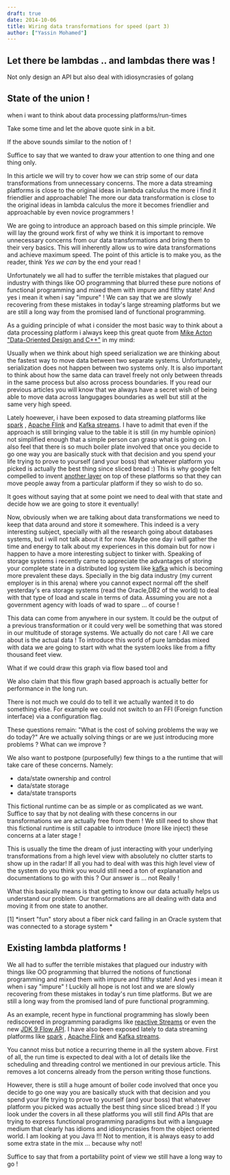 ```yaml
---
draft: true
date: 2014-10-06
title: Wiring data transformations for speed (part 3)
author: ["Yassin Mohamed"]
---
```


## Let there be lambdas .. and lambdas there was !


Not only design an API but also deal with idiosyncrasies of golang 

## State of the union !

when i want to think about data processing platforms/run-times

Take some time and let the above quote sink in a bit. 

If the above sounds similar to the notion of ! 

Suffice to say that we wanted to draw your attention to one thing and one thing only. 

In this article we will try to cover how we can strip some of our data transformations from unnecessary concerns. The more a data streaming platforms is close to the original ideas in lambda calculus the more i find it friendlier and approachable! The more our data transformation is close to the original ideas in lambda calculus the more it becomes friendlier and approachable by even novice programmers !


We are going to introduce an approach based on this simple principle. We will lay the ground work first of why we think it is important to remove unnecessary concerns from our data transformations and bring them to their very basics. This will inherently allow us to wire data transformations and achieve maximum speed. The point of this article is to make you, as the reader, think *Yes we can* by the end your read !


Unfortunately we all had to suffer the terrible mistakes that plagued our industry with things like OO programming that blurred these pure notions of functional programming and mixed them with impure and filthy state! And yes i mean it when i say "impure" ! We can say that we are slowly recovering from these mistakes in today's large streaming platforms but we are still a long way from the promised land of functional programming. 

As a guiding principle of what i consider the most basic way to think about a data processing platform i always keep this great quote from [Mike Acton "Data-Oriented Design and C++"](https://www.youtube.com/watch?v=rX0ItVEVjHc) in my mind:

Usually when we think about high speed serialization we are thinking about the fastest way to move data between two separate systems. Unfortunately, serialization does not happen between two systems only. It is also important to think about how the same data can travel freely not only between threads in the same process but also across process boundaries. If you read our previous articles you will know that we always have a secret wish of being able to move data across langugages boundaries as well but still at the same very high speed. 


Lately hoewever, i have been exposed to data streaming platforms like [spark](https://spark.apache.org/) , [Apache Flink](https://flink.apache.org/) and [Kafka streams](https://www.confluent.io/blog/introducing-kafka-streams-stream-processing-made-simple/). I have to admit that even if the approach is still bringing value to the table it is still (in my humble opinion) not simplified enough that a simple person can grasp what is going on. I also feel that there is so much boiler plate involved that once you decide to go one way you are basically stuck with that decision and you spend your life trying to prove to yourself (and your boss) that whatever platform you picked is actually the best thing since sliced bread :) This is why google felt compelled to invent [another layer](https://beam.apache.org/) on top of these platforms so that they can move people away from a particular platform if they so wish to do so.



It goes without saying that at some point we need to deal with that state and decide how we are going to store it eventually! 

Now, obviously when we are talking about data transformations we need to keep that data around and store it somewhere. This indeed is a very interesting subject, specially with all the research going about databases systems,  but i will not talk about it for now. Maybe one day i will gather the time and energy to talk about my experiences in this domain but for now i happen to have a more interesting subject to tinker with. Speaking of storage systems i recently came to appreciate the advantages of storing your complete state in a distributed log system like [kafka](http://kafka.apache.org/) which is becoming more prevalent these days. Specially in the big data industry (my current employer is in this arena) where you cannot expect normal off the shelf yesterday's era storage systems (read the Oracle,DB2 of the world) to deal with that type of load and scale in terms of data. Assuming you are not a government agency with loads of wad to spare ... of course !

This data can come from anywhere in our system. It could be the output of a previous transformation or it could very well be something that was stored in our multitude of storage systems. We actually do not care ! All we care about is the actual data ! To introduce this world of pure lambdas mixed with data we are going to start with what the system looks like from a fifty thousand feet view.

What if we could draw this graph via flow based tool and 



We also claim that this flow graph based approach is actually better for performance in the long run.

There is not much we could do to tell it we actually wanted it to do something else. For example we could not switch to an FFI (Foreign function interface) via a configuration flag. 

These questions remain: "What is the cost of solving problems the way we do today?" Are we actually solving things or are we just introducing more problems ? What can we improve ?



We also want to postpone (purposefully) few things to a the runtime that will take care of these concerns. Namely:

* data/state ownership and control 
* data/state storage
* data/state transports 

This fictional runtime can be as simple or as complicated as we want. Suffice to say that by not dealing with these concerns in our transformations we are actually free from them ! We still need to show that this fictional runtime is still capable to introduce (more like inject) these concerns at a later stage !

 This is usually the time the dream of just interacting with your underlying transformations from a high level view with absolutely no clutter starts to show up in the radar! If all you had to deal with was this high level view of the system do you think you would still need a ton of explanation and documentations to go with this ? Our answer is ... not Really !


What this basically means is that getting to know our data actually helps us understand our problem. Our transformations are all dealing with data and moving it from one state to another. 

[1] *insert "fun" story about a fiber nick card failing in an Oracle system that was  connected to a storage system *

  ## Existing lambda platforms !

  We all had to suffer the terrible mistakes that plagued our industry with things like OO programming that blurred the notions of functional programming and mixed them with impure and filthy state! And yes i mean it when i say "impure" ! Luckily all hope is not lost and we are slowly recovering from these mistakes in today's run time platforms. But we are still a long way from the promised land of pure functional programming.

  As an example, recent hype in functional programming has slowly been rediscovered in programming paradigms like [reactive Streams](http://www.reactive-streams.org/) or even the new [JDK 9 Flow API](https://community.oracle.com/docs/DOC-1006738). I have also been exposed lately to data streaming platforms like [spark](https://spark.apache.org/) , [Apache Flink](https://flink.apache.org/) and [Kafka streams](https://www.confluent.io/blog/introducing-kafka-streams-stream-processing-made-simple/).

  You cannot miss but notice a recurring theme in all the system above. First of all, the run time is expected to deal with a lot of details like the scheduling and threading control we mentioned in our previous article. This removes a lot concerns already from the person writing those functions.

  However, there is still a huge amount of boiler code involved that once you decide to go one way you are basically stuck with that decision and you spend your life trying to prove to yourself (and your boss) that whatever platform you picked was actually the best thing since sliced bread :) If you look under the covers in all these platforms you will still find APIs that are trying to express functional programming paradigms but with a language medium that clearly has idioms and idiosyncrasies from the object oriented world. I am looking at you Java !!! Not to mention, it is always easy to add some extra state in the mix ... because why not!

  Suffice to say that from a portability point of view we still have  a long way to go !
